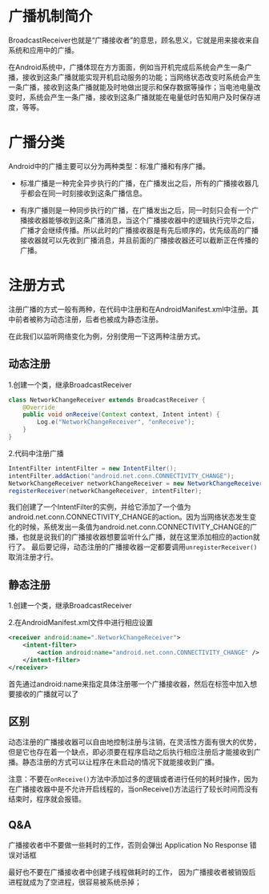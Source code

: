 # 广播机制简介
BroadcastReceiver也就是“广播接收者”的意思，顾名思义，它就是用来接收来自系统和应用中的广播。

在Android系统中，广播体现在方方面面，例如当开机完成后系统会产生一条广播，接收到这条广播就能实现开机启动服务的功能；当网络状态改变时系统会产生一条广播，接收到这条广播就能及时地做出提示和保存数据等操作；当电池电量改变时，系统会产生一条广播，接收到这条广播就能在电量低时告知用户及时保存进度，等等。

# 广播分类
Android中的广播主要可以分为两种类型：标准广播和有序广播。

* 标准广播是一种完全异步执行的广播，在广播发出之后，所有的广播接收器几乎都会在同一时刻接收到这条广播信息。

* 有序广播则是一种同步执行的广播，在广播发出之后，同一时刻只会有一个广播接收器能够收到这条广播消息，当这个广播接收器中的逻辑执行完毕之后，广播才会继续传播。所以此时的广播接收器是有先后顺序的，优先级高的广播接收器就可以先收到广播消息，并且前面的广播接收器还可以截断正在传播的广播。

# 注册方式
注册广播的方式一般有两种，在代码中注册和在AndroidManifest.xml中注册。其中前者被称为动态注册，后者也被成为静态注册。

在此我们以监听网络变化为例，分别使用一下这两种注册方式。
## 动态注册
1.创建一个类，继承BroadcastReceiver

```java
class NetworkChangeReceiver extends BroadcastReceiver {
    @Override
    public void onReceive(Context context, Intent intent) {
        Log.e("NetworkChangeReceiver", "onReceive");
    }
}
```

2.代码中注册广播

```java
IntentFilter intentFilter = new IntentFilter();
intentFilter.addAction("android.net.conn.CONNECTIVITY_CHANGE");
NetworkChangeReceiver networkChangeReceiver = new NetworkChangeReceiver();
registerReceiver(networkChangeReceiver, intentFilter);
```
我们创建了一个IntentFilter的实例，并给它添加了一个值为android.net.conn.CONNECTIVITY_CHANGE的action。因为当网络状态发生变化的时候，系统发出一条值为android.net.conn.CONNECTIVITY_CHANGE的广播，也就是说我们的广播接收器想要监听什么广播，就在这里添加相应的action就行了。
最后要记得，动态注册的广播接收器一定都要调用`unregisterReceiver()`取消注册才行。

## 静态注册
1.创建一个类，继承BroadcastReceiver

2.在AndroidManifest.xml文件中进行相应设置
```xml
<receiver android:name=".NetworkChangeReceiver">
	<intent-filter>
		<action android:name="android.net.conn.CONNECTIVITY_CHANGE" />
	</intent-filter>
</receiver>
```
首先通过android:name来指定具体注册哪一个广播接收器，然后在<intent-filter>标签中加入想要接收的广播就可以了

## 区别
动态注册的广播接收器可以自由地控制注册与注销，在灵活性方面有很大的优势，但是它也存在着一个缺点，即必须要在程序启动之后执行相应注册后才能接收到广播。静态注册的方式可以让程序在未启动的情况下就能接收到广播。

注意：不要在`onReceive()`方法中添加过多的逻辑或者进行任何的耗时操作，因为在广播接收器中是不允许开启线程的，当onReceive()方法运行了较长时间而没有结束时，程序就会报错。

## Q&A

广播接收者中不要做一些耗时的工作，否则会弹出 Application No Response 错误对话框

最好也不要在广播接收者中创建子线程做耗时的工作， 因为广播接收者被销毁后进程就成为了空进程，很容易被系统杀掉；
